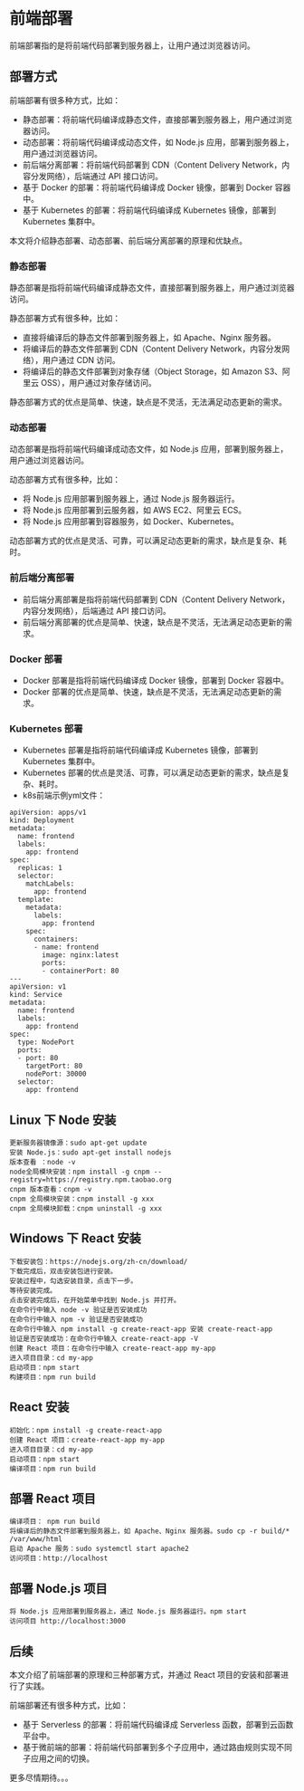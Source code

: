 # 前端部署

前端部署指的是将前端代码部署到服务器上，让用户通过浏览器访问。

## 部署方式

前端部署有很多种方式，比如：

- 静态部署：将前端代码编译成静态文件，直接部署到服务器上，用户通过浏览器访问。
- 动态部署：将前端代码编译成动态文件，如 Node.js 应用，部署到服务器上，用户通过浏览器访问。
- 前后端分离部署：将前端代码部署到 CDN（Content Delivery Network，内容分发网络），后端通过 API 接口访问。
- 基于 Docker 的部署：将前端代码编译成 Docker 镜像，部署到 Docker 容器中。
- 基于 Kubernetes 的部署：将前端代码编译成 Kubernetes 镜像，部署到 Kubernetes 集群中。

本文将介绍静态部署、动态部署、前后端分离部署的原理和优缺点。

### 静态部署

静态部署是指将前端代码编译成静态文件，直接部署到服务器上，用户通过浏览器访问。

静态部署方式有很多种，比如：

- 直接将编译后的静态文件部署到服务器上，如 Apache、Nginx 服务器。
- 将编译后的静态文件部署到 CDN（Content Delivery Network，内容分发网络），用户通过 CDN 访问。
- 将编译后的静态文件部署到对象存储（Object Storage，如 Amazon S3、阿里云 OSS），用户通过对象存储访问。

静态部署方式的优点是简单、快速，缺点是不灵活，无法满足动态更新的需求。

### 动态部署

动态部署是指将前端代码编译成动态文件，如 Node.js 应用，部署到服务器上，用户通过浏览器访问。

动态部署方式有很多种，比如：  

- 将 Node.js 应用部署到服务器上，通过 Node.js 服务器运行。
- 将 Node.js 应用部署到云服务器，如 AWS EC2、阿里云 ECS。
- 将 Node.js 应用部署到容器服务，如 Docker、Kubernetes。

动态部署方式的优点是灵活、可靠，可以满足动态更新的需求，缺点是复杂、耗时。

### 前后端分离部署

- 前后端分离部署是指将前端代码部署到 CDN（Content Delivery Network，内容分发网络），后端通过 API 接口访问。
- 前后端分离部署的优点是简单、快速，缺点是不灵活，无法满足动态更新的需求。

### Docker 部署

- Docker 部署是指将前端代码编译成 Docker 镜像，部署到 Docker 容器中。
- Docker 部署的优点是简单、快速，缺点是不灵活，无法满足动态更新的需求。

### Kubernetes 部署
- Kubernetes 部署是指将前端代码编译成 Kubernetes 镜像，部署到 Kubernetes 集群中。
- Kubernetes 部署的优点是灵活、可靠，可以满足动态更新的需求，缺点是复杂、耗时。
- k8s前端示例yml文件：
```
apiVersion: apps/v1
kind: Deployment
metadata:
  name: frontend
  labels:
    app: frontend
spec:
  replicas: 1
  selector:
    matchLabels:
      app: frontend
  template:
    metadata:
      labels:
        app: frontend
    spec:
      containers:
      - name: frontend
        image: nginx:latest
        ports:
        - containerPort: 80
---
apiVersion: v1
kind: Service
metadata:
  name: frontend
  labels:
    app: frontend
spec:
  type: NodePort
  ports:
  - port: 80
    targetPort: 80
    nodePort: 30000
  selector:
    app: frontend
```


## Linux 下 Node 安装

```
更新服务器镜像源：sudo apt-get update
安装 Node.js：sudo apt-get install nodejs
版本查看 ：node -v
node全局模块安装：npm install -g cnpm --registry=https://registry.npm.taobao.org
cnpm 版本查看：cnpm -v
cnpm 全局模块安装：cnpm install -g xxx
cnpm 全局模块卸载：cnpm uninstall -g xxx

```

## Windows 下 React 安装
```
下载安装包：https://nodejs.org/zh-cn/download/
下载完成后，双击安装包进行安装。
安装过程中，勾选安装目录，点击下一步。
等待安装完成。
点击安装完成后，在开始菜单中找到 Node.js 并打开。
在命令行中输入 node -v 验证是否安装成功
在命令行中输入 npm -v 验证是否安装成功
在命令行中输入 npm install -g create-react-app 安装 create-react-app
验证是否安装成功：在命令行中输入 create-react-app -V
创建 React 项目：在命令行中输入 create-react-app my-app
进入项目目录：cd my-app
启动项目：npm start
构建项目：npm run build
```

## React 安装

```
初始化：npm install -g create-react-app
创建 React 项目：create-react-app my-app
进入项目目录：cd my-app
启动项目：npm start
编译项目：npm run build
```

## 部署 React 项目

```
编译项目： npm run build
将编译后的静态文件部署到服务器上，如 Apache、Nginx 服务器。sudo cp -r build/* /var/www/html
启动 Apache 服务：sudo systemctl start apache2
访问项目：http://localhost

```

## 部署 Node.js 项目

```
将 Node.js 应用部署到服务器上，通过 Node.js 服务器运行。npm start
访问项目 http://localhost:3000
```

## 后续

本文介绍了前端部署的原理和三种部署方式，并通过 React 项目的安装和部署进行了实践。

前端部署还有很多种方式，比如：

- 基于 Serverless 的部署：将前端代码编译成 Serverless 函数，部署到云函数平台中。
- 基于微前端的部署：将前端代码部署到多个子应用中，通过路由规则实现不同子应用之间的切换。

更多尽情期待。。。
